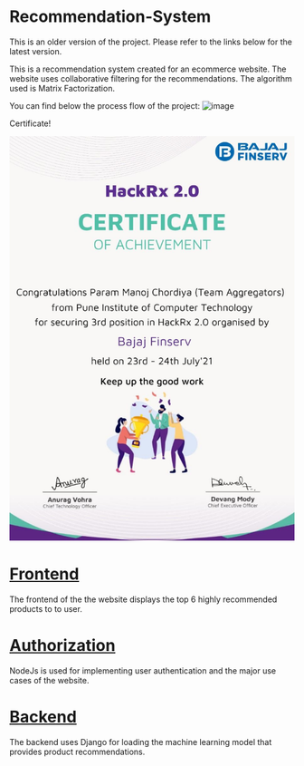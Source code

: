 # Recommendation-System

This is an older version of the project. Please refer to the links below for the latest version.

This is a recommendation system created for an ecommerce website. The website uses collaborative filtering for the recommendations. The algorithm used is Matrix Factorization. 

You can find below the process flow of the project:
![image](https://user-images.githubusercontent.com/86973280/212533184-38303642-e596-47a8-a868-88311fdbf055.png)

Certificate!

![image](Certificate..jpg)





# [Frontend](https://github.com/shakti-prog/hackerxfront) 
The frontend of the the website displays the top 6 highly recommended products to to user.

# [Authorization](https://github.com/shakti-prog/hackerxauth)
NodeJs is used for implementing user authentication and the major use cases of the website.

# [Backend](https://github.com/shakti-prog/django_back)
The backend uses Django for loading the machine learning model that provides product recommendations.


